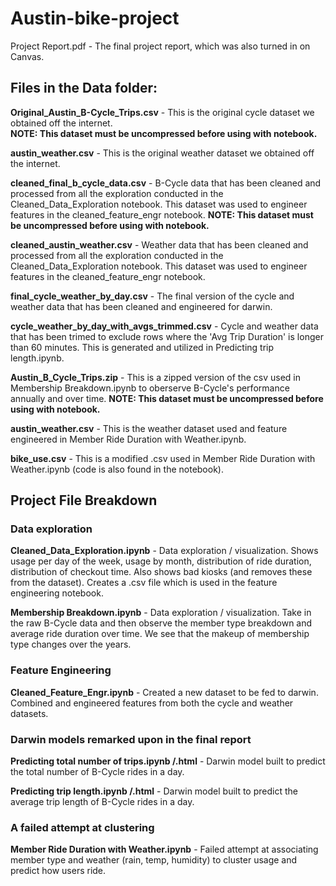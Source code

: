 # Austin-bike-project

Project Report.pdf - The final project report, which was also turned in on Canvas.

## Files in the Data folder:

__Original_Austin_B-Cycle_Trips.csv__ - This is the original cycle dataset we obtained off the internet.  
__NOTE: This dataset must be uncompressed before using with notebook.__ 

__austin_weather.csv__ - This is the original weather dataset we obtained off the internet.  


__cleaned_final_b_cycle_data.csv__ - B-Cycle data that has been cleaned and processed from all the exploration conducted in the Cleaned_Data_Exploration notebook. This dataset was used to engineer features in the cleaned_feature_engr notebook. __NOTE: This dataset must be uncompressed before using with notebook.__ 

__cleaned_austin_weather.csv__ - Weather data that has been cleaned and processed from all the exploration conducted in the Cleaned_Data_Exploration notebook. This dataset was used to engineer features in the cleaned_feature_engr notebook. 


__final_cycle_weather_by_day.csv__ - The final version of the cycle and weather data that has been cleaned and engineered for darwin.

__cycle_weather_by_day_with_avgs_trimmed.csv__ -  Cycle and weather data that has been trimed to exclude rows where the 'Avg Trip Duration' is longer than 60 minutes. This is generated and utilized in Predicting trip length.ipynb.

__Austin_B_Cycle_Trips.zip__ - This is a zipped version of the csv used in Membership Breakdown.ipynb to oberserve B-Cycle's performance annually and over time. 
__NOTE: This dataset must be uncompressed before using with notebook.__ 

__austin_weather.csv__ - This is the weather dataset used and feature engineered in Member Ride Duration with Weather.ipynb. 

__bike_use.csv__ - This is a modified .csv used in Member Ride Duration with Weather.ipynb (code is also found in the notebook). 


## Project File Breakdown

### Data exploration

__Cleaned_Data_Exploration.ipynb__ - Data exploration / visualization. Shows usage per day of the week, usage by month, distribution of ride duration, distribution of checkout time. Also shows bad kiosks (and removes these from the dataset). Creates a .csv file which is used in the feature engineering notebook.

__Membership Breakdown.ipynb__ - Data exploration / visualization. Take in the raw B-Cycle data and then observe the member type breakdown and average ride duration over time. We see that the makeup of membership type changes over the years.

### Feature Engineering  

__Cleaned_Feature_Engr.ipynb__ - Created a new dataset to be fed to darwin. Combined and engineered features from both the cycle and weather datasets. 

### Darwin models remarked upon in the final report
__Predicting total number of trips.ipynb /.html__ - Darwin model built to predict the total number of B-Cycle rides in a day.

__Predicting trip length.ipynb /.html__ - Darwin model built to predict the average trip length of B-Cycle rides in a day.

### A failed attempt at clustering

__Member Ride Duration with Weather.ipynb__ - Failed attempt at associating member type and weather (rain, temp, humidity) to cluster usage and predict how users ride.
